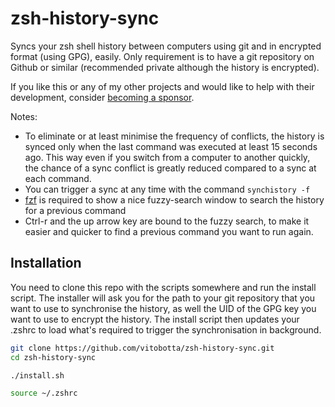 # zsh-history-sync

Syncs your zsh shell history between computers using git and in encrypted format (using GPG), easily. Only requirement is to have a git repository on Github or similar (recommended private although the history is encrypted).

If you like this or any of my other projects and would like to help with their development, consider [becoming a sponsor](https://github.com/sponsors/vitobotta).

Notes:
- To eliminate or at least minimise the frequency of conflicts, the history is synced only when the last command was executed at least 15 seconds ago. This way even if you switch from a computer to another quickly, the chance of a sync conflict is greatly reduced compared to a sync at each command.
- You can trigger a sync at any time with the command `synchistory -f`
- [fzf](https://github.com/junegunn/fzf) is required to show a nice fuzzy-search window to search the history for a previous command
- Ctrl-r and the up arrow key are bound to the fuzzy search, to make it easier and quicker to find a previous command you want to run again.

## Installation

You need to clone this repo with the scripts somewhere and run the install script. The installer will ask you for the path to your git repository that you want to use to synchronise the history, as well the UID of the GPG key you want to use to encrypt the history. The install script then updates your .zshrc to load what's required to trigger the synchronisation in background.

```bash
git clone https://github.com/vitobotta/zsh-history-sync.git
cd zsh-history-sync

./install.sh

source ~/.zshrc
```
